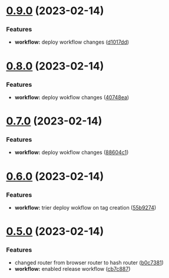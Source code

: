 # [0.9.0](https://github.com/SubxX/QuizRun/compare/v0.8.0...v0.9.0) (2023-02-14)


### Features

* **workflow:** deploy workflow changes ([d1017dd](https://github.com/SubxX/QuizRun/commit/d1017dd38aea3c2065f1a6a590d809a62c9d3abf))



# [0.8.0](https://github.com/SubxX/QuizRun/compare/v0.7.0...v0.8.0) (2023-02-14)


### Features

* **workflow:** deploy wokflow changes ([40748ea](https://github.com/SubxX/QuizRun/commit/40748ea94185ade9eb6f64d64c513dcf025717d9))



# [0.7.0](https://github.com/SubxX/QuizRun/compare/v0.6.0...v0.7.0) (2023-02-14)


### Features

* **workflow:** deploy wokflow changes ([88604c1](https://github.com/SubxX/QuizRun/commit/88604c11355c4b24248f199c0f15f94ad5fcd29b))



# [0.6.0](https://github.com/SubxX/QuizRun/compare/v0.5.0...v0.6.0) (2023-02-14)


### Features

* **workflow:** trier deploy wokflow on tag creation ([55b9274](https://github.com/SubxX/QuizRun/commit/55b92748f03f9e43ccb1e126a9abddb1e00a18fb))



# [0.5.0](https://github.com/SubxX/QuizRun/compare/v0.4.3...v0.5.0) (2023-02-14)


### Features

* changed router from browser router to hash router ([b0c7381](https://github.com/SubxX/QuizRun/commit/b0c7381bc4238acb4f9e6c37692566df238d213e))
* **workflow:** enabled release workflow ([cb7c887](https://github.com/SubxX/QuizRun/commit/cb7c8874698b3c440aa1994884c52aa579acd8c9))



